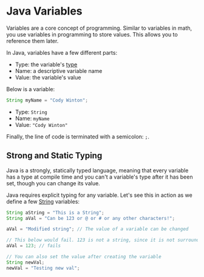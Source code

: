 # Java Variables

Variables are a core concept of programming. Similar to variables in math, you use variables in programming to store values. This allows you to reference them later.

In Java, variables have a few different parts:

* Type: the variable's [type](types.markdown)
* Name: a descriptive variable name
* Value: the variable's value

Below is a variable:

```java
String myName = "Cody Winton";
```

* Type: `String`
* Name: `myName`
* Value: `"Cody Winton"`

Finally, the line of code is terminated with a semicolon: `;`.

## Strong and Static Typing

Java is a strongly, statically typed language, meaning that every variable has a type at compile time and you can't a variable's type after it has been set, though you can change its value.

Java requires explicit typing for any variable. Let's see this in action as we define a few [String](types.markdown#string) variables:

```java
String aString = "This is a String";
String aVal = "Can be 123 or @ or # or any other characters!";

aVal = "Modified string"; // The value of a variable can be changed

// This below would fail. 123 is not a string, since it is not surrounded by quotes
aVal = 123; // fails

// You can also set the value after creating the variable
String newVal;
newVal = "Testing new val";
```
